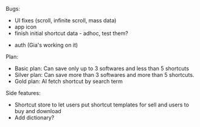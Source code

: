 Bugs:

* UI fixes (scroll, infinite scroll, mass data)
* app icon
* finish initial shortcut data - adhoc, test them?
<!-- * infinity scroll -->
* auth (Gia's working on it)

Plan:

* Basic plan: Can save only up to 3 softwares and less than 5 shortcuts
* Silver plan: Can save more than 3 softwares and more than 5          shortcuts.
* Gold plan: AI fetch shortcut by search term

Side features:
* Shortcut store to let users put shortcut templates for sell and users to buy and download
* Add dictionary?
